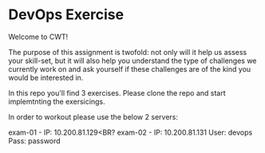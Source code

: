 
# DevOps Exercise
Welcome to CWT!

The purpose of this assignment is twofold: not only will it help us assess your skill-set, but it will also help you understand the type of challenges we currently work on and ask yourself if these challenges are of the kind you would be interested in.

In this repo you'll find 3 exercises. Please clone the repo and start implemtnting the exersicings. 

In order to workout please use the below 2 servers: 

exam-01 - IP: 10.200.81.129<BR?
exam-02 - IP: 10.200.81.131
User: devops
Pass: password

